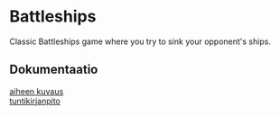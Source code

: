 # Battleships
Classic Battleships game where you try to sink your opponent's ships.

## Dokumentaatio 
[aiheen kuvaus](dokumentaatio/aihemäärittely.md)  
[tuntikirjanpito](dokumentaatio/tuntikirjanpito.md)
